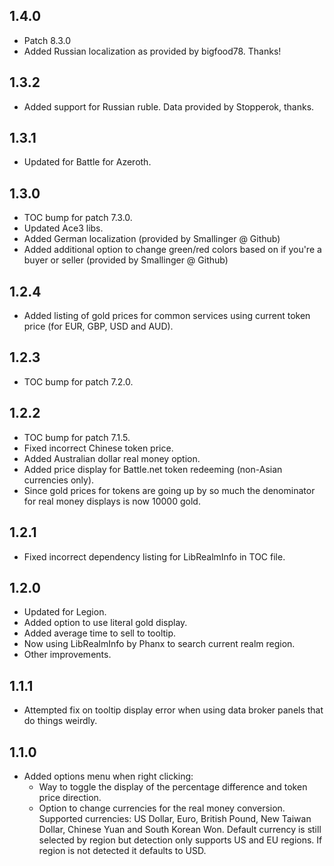 ## 1.4.0
* Patch 8.3.0
* Added Russian localization as provided by bigfood78. Thanks!

## 1.3.2
* Added support for Russian ruble. Data provided by Stopperok, thanks.

## 1.3.1
* Updated for Battle for Azeroth.

## 1.3.0
* TOC bump for patch 7.3.0.
* Updated Ace3 libs.
* Added German localization (provided by Smallinger @ Github)
* Added additional option to change green/red colors based on if you're a buyer or seller (provided by Smallinger @ Github)

## 1.2.4
* Added listing of gold prices for common services using current token price (for EUR, GBP, USD and AUD).

## 1.2.3
* TOC bump for patch 7.2.0.

## 1.2.2
* TOC bump for patch 7.1.5.
* Fixed incorrect Chinese token price.
* Added Australian dollar real money option.
* Added price display for Battle.net token redeeming (non-Asian currencies only).
* Since gold prices for tokens are going up by so much the denominator for real money displays is now 10000 gold.

## 1.2.1
* Fixed incorrect dependency listing for LibRealmInfo in TOC file.

## 1.2.0
* Updated for Legion.
* Added option to use literal gold display.
* Added average time to sell to tooltip.
* Now using LibRealmInfo by Phanx to search current realm region.
* Other improvements.

## 1.1.1
* Attempted fix on tooltip display error when using data broker panels that do things weirdly.

## 1.1.0
* Added options menu when right clicking:
	* Way to toggle the display of the percentage difference and token price direction.
	* Option to change currencies for the real money conversion. Supported currencies: US Dollar, Euro, British Pound, New Taiwan Dollar, Chinese Yuan and South Korean Won. Default currency is still selected by region but detection only supports US and EU regions. If region is not detected it defaults to USD.
